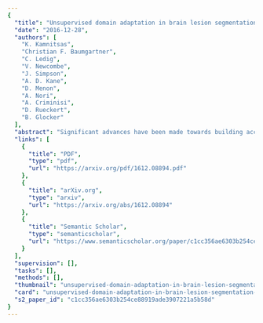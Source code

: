 ```yaml
---
{
  "title": "Unsupervised domain adaptation in brain lesion segmentation with adversarial networks",
  "date": "2016-12-28",
  "authors": [
    "K. Kamnitsas",
    "Christian F. Baumgartner",
    "C. Ledig",
    "V. Newcombe",
    "J. Simpson",
    "A. D. Kane",
    "D. Menon",
    "A. Nori",
    "A. Criminisi",
    "D. Rueckert",
    "B. Glocker"
  ],
  "abstract": "Significant advances have been made towards building accurate automatic segmentation systems for a variety of biomedical applications using machine learning. However, the performance of these systems often degrades when they are applied on new data that differ from the training data, for example, due to variations in imaging protocols. Manually annotating new data for each test domain is not a feasible solution. In this work we investigate unsupervised domain adaptation using adversarial neural networks to train a segmentation method which is more robust to differences in the input data, and which does not require any annotations on the test domain. Specifically, we derive domain-invariant features by learning to counter an adversarial network, which attempts to classify the domain of the input data by observing the activations of the segmentation network. Furthermore, we propose a multi-connected domain discriminator for improved adversarial training. Our system is evaluated using two MR databases of subjects with traumatic brain injuries, acquired using different scanners and imaging protocols. Using our unsupervised approach, we obtain segmentation accuracies which are close to the upper bound of supervised domain adaptation.",
  "links": [
    {
      "title": "PDF",
      "type": "pdf",
      "url": "https://arxiv.org/pdf/1612.08894.pdf"
    },
    {
      "title": "arXiv.org",
      "type": "arxiv",
      "url": "https://arxiv.org/abs/1612.08894"
    },
    {
      "title": "Semantic Scholar",
      "type": "semanticscholar",
      "url": "https://www.semanticscholar.org/paper/c1cc356ae6303b254ce88919ade3907221a5b58d"
    }
  ],
  "supervision": [],
  "tasks": [],
  "methods": [],
  "thumbnail": "unsupervised-domain-adaptation-in-brain-lesion-segmentation-with-adversarial-networks-thumb.jpg",
  "card": "unsupervised-domain-adaptation-in-brain-lesion-segmentation-with-adversarial-networks-card.jpg",
  "s2_paper_id": "c1cc356ae6303b254ce88919ade3907221a5b58d"
}
---
```


